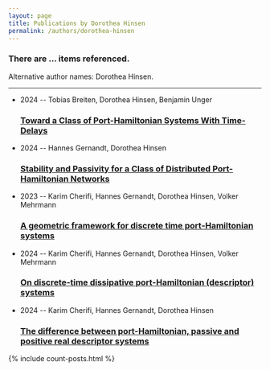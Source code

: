 ```yaml
---
layout: page
title: Publications by Dorothea Hinsen
permalink: /authors/dorothea-hinsen
---
```


<h3 id="number-posts">There are ... items referenced.</h3>
<p id='info-authors'>Alternative author names: Dorothea Hinsen.</p>
<hr />
<ul class="post-list">
<li><span class='post-meta'>2024 -- Tobias Breiten, Dorothea Hinsen, Benjamin Unger</span><h3><a class='post-link' href="{{ site.baseurl }}/toward-a-class-of-port-hamiltonian-systems-with-time-delays">Toward a Class of Port-Hamiltonian Systems With Time-Delays</a></h3></li>
<li><span class='post-meta'>2024 -- Hannes Gernandt, Dorothea Hinsen</span><h3><a class='post-link' href="{{ site.baseurl }}/stability-and-passivity-for-a-class-of-distributed-port-hamiltonian-networks">Stability and Passivity for a Class of Distributed Port-Hamiltonian Networks</a></h3></li>
<li><span class='post-meta'>2023 -- Karim Cherifi, Hannes Gernandt, Dorothea Hinsen, Volker Mehrmann</span><h3><a class='post-link' href="{{ site.baseurl }}/a-geometric-framework-for-discrete-time-port-hamiltonian-systems">A geometric framework for discrete time port‐Hamiltonian systems</a></h3></li>
<li><span class='post-meta'>2024 -- Karim Cherifi, Hannes Gernandt, Dorothea Hinsen, Volker Mehrmann</span><h3><a class='post-link' href="{{ site.baseurl }}/on-discrete-time-dissipative-port-hamiltonian-descriptor-systems">On discrete-time dissipative port-Hamiltonian (descriptor) systems</a></h3></li>
<li><span class='post-meta'>2024 -- Karim Cherifi, Hannes Gernandt, Dorothea Hinsen</span><h3><a class='post-link' href="{{ site.baseurl }}/the-difference-between-port-hamiltonian-passive-and-positive-real-descriptor-systems">The difference between port-Hamiltonian, passive and positive real descriptor systems</a></h3></li>

</ul>
{% include count-posts.html %}
